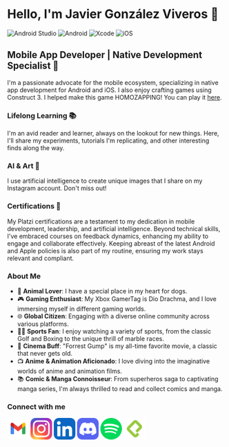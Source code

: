 # Hello, I'm Javier González Viveros 👋

![Android Studio](https://img.shields.io/badge/android%20studio-346ac1?style=for-the-badge&logo=android%20studio&logoColor=white) ![Android](https://img.shields.io/badge/Android-3DDC84?style=for-the-badge&logo=android&logoColor=white) ![Xcode](https://img.shields.io/badge/Xcode-007ACC?style=for-the-badge&logo=Xcode&logoColor=white) ![iOS](https://img.shields.io/badge/iOS-000000?style=for-the-badge&logo=ios&logoColor=white)

## Mobile App Developer | Native Development Specialist 📱

I'm a passionate advocate for the mobile ecosystem, specializing in native app development for Android and iOS. I also enjoy crafting games using Construct 3.
I helped make this game HOMOZAPPING! You can play it [here](https://arsgames.net/recursos/videojuegos-radicales/homozapping/).


### Lifelong Learning 📚
I'm an avid reader and learner, always on the lookout for new things. Here, I'll share my experiments, tutorials I'm replicating, and other interesting finds along the way.

### AI & Art 🎨
I use artificial intelligence to create unique images that I share on my Instagram account. Don't miss out!

### Certifications 🏅
My Platzi certifications are a testament to my dedication in mobile development, leadership, and artificial intelligence. Beyond technical skills, I've embraced courses on feedback dynamics, enhancing my ability to engage and collaborate effectively. Keeping abreast of the latest Android and Apple policies is also part of my routine, ensuring my work stays relevant and compliant.

### About Me 

- 🐶 **Animal Lover**: I have a special place in my heart for dogs.
- 🎮 **Gaming Enthusiast**: My Xbox GamerTag is Dio Drachma, and I love immersing myself in different gaming worlds.
- 🌐 **Global Citizen**: Engaging with a diverse online community across various platforms.
- 🏌️‍♂️ **Sports Fan**: I enjoy watching a variety of sports, from the classic Golf and Boxing to the unique thrill of marble races.
- 🎥 **Cinema Buff**: "Forrest Gump" is my all-time favorite movie, a classic that never gets old.
- 📺 **Anime & Animation Aficionado**: I love diving into the imaginative worlds of anime and animation films.
- 📚 **Comic & Manga Connoisseur**: From superheros saga to captivating manga series, I'm always thrilled to read and collect comics and manga.



 ### Connect with me
 [<img src="https://github.com/DeveloperJGV/DeveloperJGV/raw/main/gmail-svgrepo-com.svg" width="50" height="50">](mailto:developer.jgv@gmail.com)
 [<img src="https://github.com/DeveloperJGV/DeveloperJGV/raw/main/Instagram.svg" width="50" height="50">](https://www.instagram.com/iartbydio/)
 [<img src="https://github.com/DeveloperJGV/DeveloperJGV/raw/main/LinkedIn.svg" width="50" height="50">](https://www.linkedin.com/in/javier-gonz%C3%A1lez-viveros-dev/)
 [<img src="https://github.com/DeveloperJGV/DeveloperJGV/raw/main/Discord.svg" width="50" height="50">](https://discordapp.com/users/307261730336014354)
 [<img src="https://github.com/DeveloperJGV/DeveloperJGV/raw/main/spotify-color-svgrepo-com.svg" width="50" height="50">](https://open.spotify.com/user/diodrachma)
 [<img src="https://github.com/DeveloperJGV/DeveloperJGV/raw/main/Platzi.png" width="50" height="50">](https://platzi.com/p/diodrachma/)

 



<!--
**DeveloperJGV/DeveloperJGV** is a ✨ _special_ ✨ repository because its `README.md` (this file) appears on your GitHub profile.

Here are some ideas to get you started:

- 🔭 I’m currently working on ...
- 🌱 I’m currently learning ...
- 👯 I’m looking to collaborate on ...
- 🤔 I’m looking for help with ...
- 💬 Ask me about ...
- 📫 How to reach me: ...
- 😄 Pronouns: ...
- ⚡ Fun fact: ...
-->
